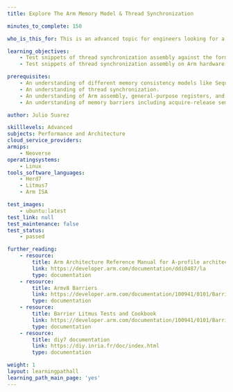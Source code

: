 ```yaml
---
title: Explore The Arm Memory Model & Thread Synchronization

minutes_to_complete: 150

who_is_this_for: This is an advanced topic for engineers looking for a practical way to test different thread synchronization approaches within the context of the Arm memory model.

learning_objectives:
    - Test snippets of thread synchronization assembly against the formal definition of the Arm Memory Model
    - Test snippets of thread synchronization assembly on Arm hardware to compare against the formal Arm Memory Model

prerequisites:
    - An understanding of different memory consistency models like Sequential Consistency, Weak Ordering, Relaxed Consistency, Processor Consistency, etc.
    - An understanding of thread synchronization.
    - An understanding of Arm assembly, general-purpose registers, and how to find information on Arm assembly instructions.
    - An understanding of memory barriers including acquire-release semantics.

author: Julio Suarez

skilllevels: Advanced
subjects: Performance and Architecture
cloud_service_providers:
armips:
    - Neoverse
operatingsystems:
    - Linux
tools_software_languages:
    - Herd7
    - Litmus7
    - Arm ISA

test_images:
    - ubuntu:latest
test_link: null
test_maintenance: false
test_status:
    - passed

further_reading:
    - resource:
        title: Arm Architecture Reference Manual for A-profile architecture
        link: https://developer.arm.com/documentation/ddi0487/la
        type: documentation
    - resource:
        title: Armv8 Barriers
        link: https://developer.arm.com/documentation/100941/0101/Barriers
        type: documentation
    - resource:
        title: Barrier Litmus Tests and Cookbook
        link: https://developer.arm.com/documentation/100941/0101/Barriers
        type: documentation
    - resource:
        title: diy7 documentation
        link: https://diy.inria.fr/doc/index.html
        type: documentation

weight: 1
layout: learningpathall
learning_path_main_page: 'yes'
---
```

